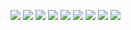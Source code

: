 ![](https://i9.fuskator.com/large/acqr0e7fonm/Shaved-Tall-Blonde-Babe-Blair-Williams-with-Open-Pussy-Wearing-Bodystocking-Playing-With-Butt-Plug-1.jpg)
![](https://i9.fuskator.com/large/acqr0e7fonm/Shaved-Tall-Blonde-Babe-Blair-Williams-with-Open-Pussy-Wearing-Bodystocking-Playing-With-Butt-Plug-2.jpg)
![](https://i9.fuskator.com/large/acqr0e7fonm/Shaved-Tall-Blonde-Babe-Blair-Williams-with-Open-Pussy-Wearing-Bodystocking-Playing-With-Butt-Plug-3.jpg)
![](https://i9.fuskator.com/large/acqr0e7fonm/Shaved-Tall-Blonde-Babe-Blair-Williams-with-Open-Pussy-Wearing-Bodystocking-Playing-With-Butt-Plug-4.jpg)
![](https://i9.fuskator.com/large/acqr0e7fonm/Shaved-Tall-Blonde-Babe-Blair-Williams-with-Open-Pussy-Wearing-Bodystocking-Playing-With-Butt-Plug-6.jpg)
![](https://i9.fuskator.com/large/acqr0e7fonm/Shaved-Tall-Blonde-Babe-Blair-Williams-with-Open-Pussy-Wearing-Bodystocking-Playing-With-Butt-Plug-7.jpg)
![](https://i9.fuskator.com/large/acqr0e7fonm/Shaved-Tall-Blonde-Babe-Blair-Williams-with-Open-Pussy-Wearing-Bodystocking-Playing-With-Butt-Plug-9.jpg)
![](https://i9.fuskator.com/large/acqr0e7fonm/Shaved-Tall-Blonde-Babe-Blair-Williams-with-Open-Pussy-Wearing-Bodystocking-Playing-With-Butt-Plug-11.jpg)
![](https://i9.fuskator.com/large/acqr0e7fonm/Shaved-Tall-Blonde-Babe-Blair-Williams-with-Open-Pussy-Wearing-Bodystocking-Playing-With-Butt-Plug-12.jpg)
